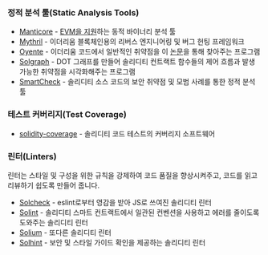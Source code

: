 ### 정적 분석 툴(Static Analysis Tools)

- [Manticore](https://github.com/trailofbits/manticore) - [EVM을 지원](https://asciinema.org/a/haJU2cl0R0Q3jB9wd733LVosL)하는 동적 바이너리 분석 툴
- [Mythril](https://github.com/ConsenSys/mythril) - 이더리움 블록체인용의 리버스 엔지니어링 및 버그 헌팅 프레임워크
- [Oyente](https://github.com/melonproject/oyente) - 이더리움 코드에서 일반적인 취약점을 이 [논문](http://www.comp.nus.edu.sg/~loiluu/papers/oyente.pdf)을 통해 찾아주는 프로그램
- [Solgraph](https://github.com/raineorshine/solgraph) - DOT 그래프를 만들어 솔리디티 컨트랙트 함수들의 제어 흐름과 발생가능한 취약점을 시각화해주는 프로그램
- [SmartCheck](https://tool.smartdec.net) - 솔리디티 소스 코드의 보안 취약점 및 모범 사례를 통한 정적 분석 툴

### 테스트 커버리지(Test Coverage)

- [solidity-coverage](https://github.com/sc-forks/solidity-coverage) - 솔리디티 코드 테스트의 커버리지 소프트웨어


### 린터(Linters)

린터는 스타일 및 구성을 위한 규칙을 강제하여 코드 품질을 향상시켜주고, 코드를 읽고 리뷰하기 쉽도록 만들어 줍니다.

- [Solcheck](https://github.com/federicobond/solcheck) - eslint로부터 영감을 받아 JS로 쓰여진 솔리디티 린터
- [Solint](https://github.com/weifund/solint) - 솔리디티 스마트 컨트랙트에서 일관된 컨벤션을 사용하고 에러를 줄이도록 도와주는 솔리디티 린터
- [Solium](https://github.com/duaraghav8/Solium) - 또다른 솔리디티 린터
- [Solhint](https://github.com/protofire/solhint) - 보안 및 스타일 가이드 확인을 제공하는 솔리디티 린터
